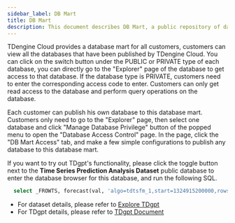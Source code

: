 ```yaml
---
sidebar_label: DB Mart
title: DB Mart
description: This document describes DB Mart, a public repository of databases in TDengine Cloud.
---
```


TDengine Cloud provides a database mart for all customers, customers can view all the databases that have been published by TDengine Cloud. You can click on the switch button under the PUBLIC or PRIVATE type of each database, you can directly go to the "Explorer" page of the database to get access to that database. If the database type is PRIVATE, customers need to enter the corresponding access code to enter. Customers can only get read access to the database and perform query operations on the database.

Each customer can publish his own database to this database mart. Customers only need to go to the "Explorer" page, then select one database and click "Manage Database Privilege" button of the popped menu to open the "Database Access Control" page. In the page, click the "DB Mart Access" tab, and make a few simple configurations to publish any database to this database mart.

If you want to try out TDgpt's functionality, please click the toggle button next to the **Time Series Prediction Analysis Dataset** public database to enter the database browser for this database, and run the following SQL.

```SQL
  select _FROWTS, forecast(val, 'algo=tdtsfm_1,start=1324915200000,rows=300') from forecast.electricity_demand_sub;
```

- For dataset details, please refer to [Explore TDgpt](../tdgpt/)
- For TDgpt details, please refer to [TDgpt Document](https://docs.tdengine.com/advanced/TDgpt/introduction/)
